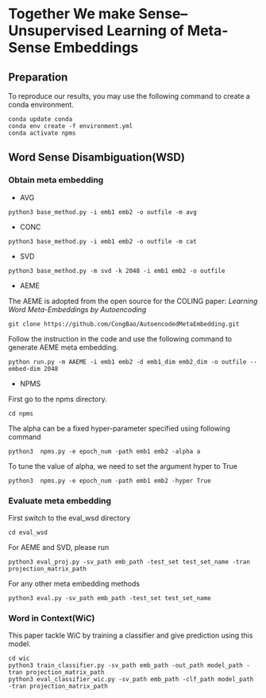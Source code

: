 # Together We make Sense–Unsupervised Learning of Meta-Sense Embeddings

## Preparation

To reproduce our results, you may use the following command to create a conda environment.
```
conda update conda
conda env create -f environment.yml
conda activate npms
```

## Word Sense Disambiguation(WSD)
### Obtain meta embedding
- AVG
```
python3 base_method.py -i emb1 emb2 -o outfile -m avg
```
- CONC
```
python3 base_method.py -i emb1 emb2 -o outfile -m cat
```
- SVD

```
python3 base_method.py -m svd -k 2048 -i emb1 emb2 -o outfile
```
- AEME

The AEME is adopted from the open source for the COLING paper: _Learning Word Meta-Embeddings by Autoencoding_  
```
git clone https://github.com/CongBao/AutoencodedMetaEmbedding.git
```
Follow the instruction in the code and use the following command to generate AEME meta embedding.

```
python run.py -m AAEME -i emb1 emb2 -d emb1_dim emb2_dim -o outfile --embed-dim 2048
```
- NPMS

First go to the npms directory.
```
cd npms
```
The alpha can be a fixed hyper-parameter specified using following command
```
python3  npms.py -e epoch_num -path emb1 emb2 -alpha a 
```
To tune the value of alpha, we need to set the argument hyper to True
```
python3  npms.py -e epoch_num -path emb1 emb2 -hyper True
```
### Evaluate meta embedding
First switch to the eval_wsd directory
```
cd eval_wsd
```
For AEME and SVD, please run 
```
python3 eval_proj.py -sv_path emb_path -test_set test_set_name -tran projection_matrix_path
```
For any other meta embedding methods
```
python3 eval.py -sv_path emb_path -test_set test_set_name
```


### Word in Context(WiC)
This paper tackle WiC by training a classifier and give prediction
using this model.

```
cd wic
python3 train_classifier.py -sv_path emb_path -out_path model_path -tran projection_matrix_path
python3 eval_classifier_wic.py -sv_path emb_path -clf_path model_path -tran projection_matrix_path
```
